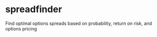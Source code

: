 # spreadfinder
Find optimal options spreads based on probability, return on risk, and options pricing
